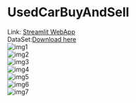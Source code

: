 # UsedCarBuyAndSell
Link: [Streamlit WebApp](https://share.streamlit.io/vikiggg/carpriceestimator_streamlit/predictor.py)
\
DataSet:[Download here](https://www.kaggle.com/austinreese/craigslist-carstrucks-data)\
![img1]('img/Slide1.jpeg')\
![img2]('img/Slide2.jpeg')\
![img3]('img/Slide3.jpeg')\
![img4]('img/Slide4.jpeg')\
![img5]('img/Slide5.jpeg')\
![img6]('img/Slide6.jpeg')\
![img7]('img/Slide7.jpeg')